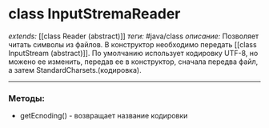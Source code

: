 # class InputStremaReader
*extends:* [[class Reader (abstract)]]
*теги:* #java/class 
*описание:* Позволяет читать символы из файлов. В конструктор необходимо передать [[class InputStream (abstract)]]. По умолчанию использует кодировку UTF-8, но можено ее изменить, передав ее в конструктор, сначала передва файл, а затем StandardCharsets.(кодировка).

---

### Методы:
- getEcnoding() - возвращает название кодировки
